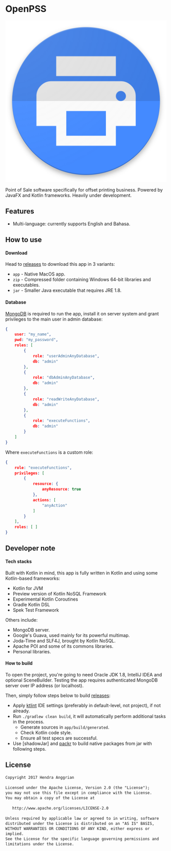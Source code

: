 OpenPSS
=======
![OpenPSS][logo]

Point of Sale software specifically for offset printing business.
Powered by JavaFX and Kotlin frameworks.
Heavily under development.

Features
--------
 * Multi-language: currently supports English and Bahasa.
 
How to use
----------
#### Download
Head to [releases] to download this app in 3 variants:
 * `app` - Native MacOS app.
 * `zip` - Compressed folder containing Windows 64-bit libraries and executables.
 * `jar` - Smaller Java executable that requires JRE 1.8.

#### Database
[MongoDB] is required to run the app,
install it on server system and grant privileges to the main user in admin database:

```json
{
	user: "my_name",
	pwd: "my_password",
	roles: [
		{
			role: "userAdminAnyDatabase",
			db: "admin"
		},
		{
			role: "dbAdminAnyDatabase",
			db: "admin"
		},
		{
			role: "readWriteAnyDatabase",
			db: "admin"
		},
		{
			role: "executeFunctions",
			db: "admin"
		}
	]
}
```

Where `executeFunctions` is a custom role:

```json
{
	role: "executeFunctions",
	privileges: [
		{
			resource: {
				anyResource: true
			},
			actions: [
				"anyAction"
			]
		}
	],
	roles: [ ]
}
```

Developer note
--------------
#### Tech stacks
Built with Kotlin in mind, this app is fully written in Kotlin and using some Kotlin-based frameworks:
 * Kotlin for JVM
 * Preview version of Kotlin NoSQL Framework
 * Experimental Kotlin Coroutines
 * Gradle Kotlin DSL
 * Spek Test Framework

Others include:
 * MongoDB server.
 * Google's Guava, used mainly for its powerful multimap.
 * Joda-Time and SLF4J, brought by Kotlin NoSQL.
 * Apache POI and some of its commons libraries.
 * Personal libraries.

#### How to build
To open the project, you're going to need Oracle JDK 1.8, IntelliJ IDEA and optional SceneBuilder.
Testing the app requires authenticated MongoDB server over IP address (or localhost).

Then, simply follow steps below to build [releases]:
 * Apply [ktlint] IDE settings (preferably in default-level, not project), if not already.
 * Run `./gradlew clean build`, it will automatically perform additional tasks in the process.
   * Generate sources in `app/build/generated`.
   * Check Kotlin code style.
   * Ensure all test specs are successful.
 * Use [shadowJar] and [packr] to build native packages from jar with following steps.

License
-------
    Copyright 2017 Hendra Anggrian

    Licensed under the Apache License, Version 2.0 (the "License");
    you may not use this file except in compliance with the License.
    You may obtain a copy of the License at

       http://www.apache.org/licenses/LICENSE-2.0

    Unless required by applicable law or agreed to in writing, software
    distributed under the License is distributed on an "AS IS" BASIS,
    WITHOUT WARRANTIES OR CONDITIONS OF ANY KIND, either express or implied.
    See the License for the specific language governing permissions and
    limitations under the License.

[logo]: /app/art/OpenPSS.png
[releases]: https://github.com/hendraanggrian/wijayaprinting/releases
[MongoDB]: https://www.mongodb.com/
[ktlint]: https://github.com/shyiko/ktlint
[packr]: https://github.com/hendraanggrian/packr
